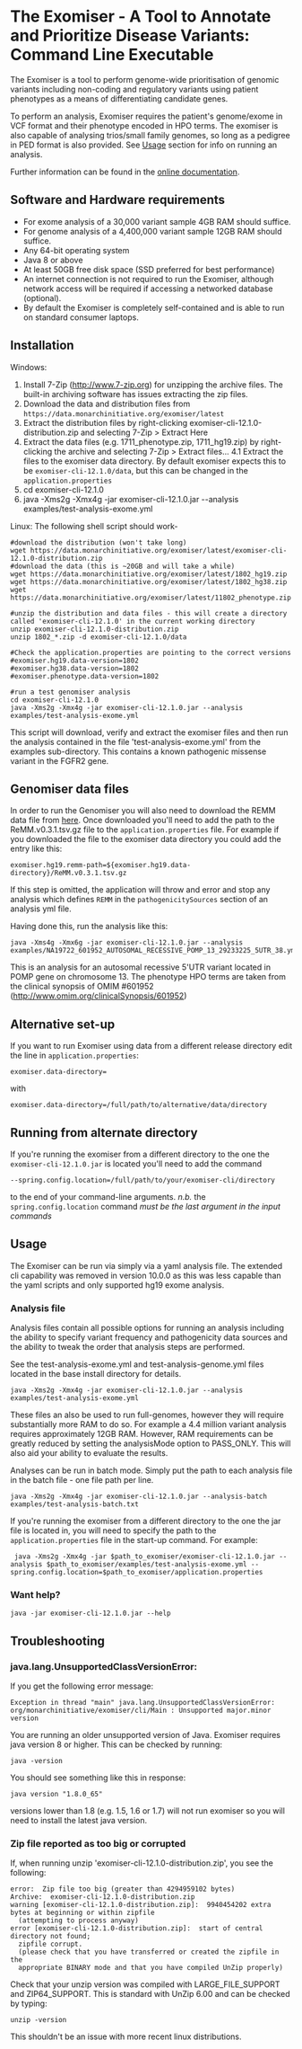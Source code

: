 # The Exomiser - A Tool to Annotate and Prioritize Disease Variants: Command Line Executable

The Exomiser is a tool to perform genome-wide prioritisation of genomic variants including non-coding and regulatory variants using patient phenotypes as a means of differentiating candidate genes.
 
To perform an analysis, Exomiser requires the patient's genome/exome in VCF format and their phenotype encoded in HPO terms. The exomiser is also capable of analysing trios/small family genomes, so long as a pedigree in PED format is also provided. 
See [Usage](#usage) section for info on running an analysis.

Further information can be found in the [online documentation](http://exomiser.github.io/Exomiser/).

## Software and Hardware requirements
 - For exome analysis of a 30,000 variant sample 4GB RAM should suffice.
 - For genome analysis of a 4,400,000 variant sample 12GB RAM should suffice.
 - Any 64-bit operating system
 - Java 8 or above
 - At least 50GB free disk space (SSD preferred for best performance)
 - An internet connection is not required to run the Exomiser, although network access will be required if accessing a
  networked database (optional).
 - By default the Exomiser is completely self-contained and is able to run on standard consumer laptops.

## Installation

Windows:
    
 1. Install 7-Zip (http://www.7-zip.org) for unzipping the archive files. The built-in archiving software has issues extracting the zip files. 
 2. Download the data and distribution files from ```https://data.monarchinitiative.org/exomiser/latest```
 3. Extract the distribution files by right-clicking exomiser-cli-12.1.0-distribution.zip and selecting 7-Zip > Extract Here
 4. Extract the data files (e.g. 1711_phenotype.zip, 1711_hg19.zip) by right-clicking the archive and selecting 7-Zip > Extract files...
   4.1 Extract the files to the exomiser data directory. By default exomiser expects this to be ```exomiser-cli-12.1.0/data```, but this can be changed in the ```application.properties``` 
 5. cd exomiser-cli-12.1.0
 6. java -Xms2g -Xmx4g -jar exomiser-cli-12.1.0.jar --analysis examples/test-analysis-exome.yml
 
Linux: 
The following shell script should work-
    
    #download the distribution (won't take long)
    wget https://data.monarchinitiative.org/exomiser/latest/exomiser-cli-12.1.0-distribution.zip
    #download the data (this is ~20GB and will take a while)
    wget https://data.monarchinitiative.org/exomiser/latest/1802_hg19.zip
    wget https://data.monarchinitiative.org/exomiser/latest/1802_hg38.zip
    wget https://data.monarchinitiative.org/exomiser/latest/11802_phenotype.zip

    #unzip the distribution and data files - this will create a directory called 'exomiser-cli-12.1.0' in the current working directory
    unzip exomiser-cli-12.1.0-distribution.zip
    unzip 1802_*.zip -d exomiser-cli-12.1.0/data

    #Check the application.properties are pointing to the correct versions
    #exomiser.hg19.data-version=1802
    #exomiser.hg38.data-version=1802
    #exomiser.phenotype.data-version=1802
    
    #run a test genomiser analysis
    cd exomiser-cli-12.1.0
    java -Xms2g -Xmx4g -jar exomiser-cli-12.1.0.jar --analysis examples/test-analysis-exome.yml

This script will download, verify and extract the exomiser files and then run the analysis contained in the file 'test-analysis-exome.yml' from the examples sub-directory. This contains a known pathogenic missense variant in the FGFR2 gene.

## Genomiser data files

In order to run the Genomiser you will also need to download the REMM data file from [here](https://charite.github.io/software-remm-score.html). Once downloaded you'll need to add the path to the ReMM.v0.3.1.tsv.gz file to the ```application.properties``` file. For example if you downloaded the file to the exomiser data directory you could add the entry like this:

    exomiser.hg19.remm-path=${exomiser.hg19.data-directory}/ReMM.v0.3.1.tsv.gz
 
If this step is omitted, the application will throw and error and stop any analysis which defines ```REMM``` in the ```pathogenicitySources``` section of an analysis yml file. 

Having done this, run the analysis like this:
 
    java -Xms4g -Xmx6g -jar exomiser-cli-12.1.0.jar --analysis examples/NA19722_601952_AUTOSOMAL_RECESSIVE_POMP_13_29233225_5UTR_38.yml 

This is an analysis for an autosomal recessive 5'UTR variant located in POMP gene on chromosome 13. The phenotype HPO terms are taken from the clinical synopsis of
OMIM #601952 (http://www.omim.org/clinicalSynopsis/601952) 

## Alternative set-up

If you want to run Exomiser using data from a different release directory edit the line in ```application.properties```:

    exomiser.data-directory=

with

    exomiser.data-directory=/full/path/to/alternative/data/directory


## Running from alternate directory

If you're running the exomiser from a different directory to the one the ```exomiser-cli-12.1.0.jar``` is located you'll need to add the command 

    --spring.config.location=/full/path/to/your/exomiser-cli/directory
    
to the end of your command-line arguments. *n.b.* the ```spring.config.location``` command *must be the last argument in the input commands*  
## <a name="usage"></a>Usage

The Exomiser can be run via simply via a yaml analysis file. The extended cli capability was removed in version 10.0.0 as this was less capable than the yaml scripts and only supported hg19 exome analysis.

### Analysis file

Analysis files contain all possible options for running an analysis including the ability to specify variant frequency
and pathogenicity data sources and the ability to tweak the order that analysis steps are performed. 

See the test-analysis-exome.yml and test-analysis-genome.yml files located in the base install directory for details.

    java -Xms2g -Xmx4g -jar exomiser-cli-12.1.0.jar --analysis examples/test-analysis-exome.yml

These files an also be used to run full-genomes, however they will require substantially more RAM to do so. For example
a 4.4 million variant analysis requires approximately 12GB RAM. However, RAM requirements can be greatly reduced by 
setting the analysisMode option to PASS_ONLY. This will also aid your ability to evaluate the results.

Analyses can be run in batch mode. Simply put the path to each analysis file in the batch file - one file path per line.

    java -Xms2g -Xmx4g -jar exomiser-cli-12.1.0.jar --analysis-batch examples/test-analysis-batch.txt
    
If you're running the exomiser from a different directory to the one the jar file is located in, you will need to specify the path to the ```application.properties``` file in the start-up command. For example:

     java -Xms2g -Xmx4g -jar $path_to_exomiser/exomiser-cli-12.1.0.jar --analysis $path_to_exomiser/examples/test-analysis-exome.yml --spring.config.location=$path_to_exomiser/application.properties

    
### Want help?

    java -jar exomiser-cli-12.1.0.jar --help

## Troubleshooting

### java.lang.UnsupportedClassVersionError:
  If you get the following error message:
  
    Exception in thread "main" java.lang.UnsupportedClassVersionError:
    org/monarchinitiative/exomiser/cli/Main : Unsupported major.minor version

  You are running an older unsupported version of Java. Exomiser requires java version 8 or higher. This can be checked by running:
    
    java -version
  
  You should see something like this in response:
    
    java version "1.8.0_65"
    
  versions lower than 1.8 (e.g. 1.5, 1.6 or 1.7) will not run exomiser so you will need to install the latest java version.
  
### Zip file reported as too big or corrupted
  If, when running unzip 'exomiser-cli-12.1.0-distribution.zip', you see the following:
     
    error:  Zip file too big (greater than 4294959102 bytes)
    Archive:  exomiser-cli-12.1.0-distribution.zip
    warning [exomiser-cli-12.1.0-distribution.zip]:  9940454202 extra bytes at beginning or within zipfile
      (attempting to process anyway)
    error [exomiser-cli-12.1.0-distribution.zip]:  start of central directory not found;
      zipfile corrupt.
      (please check that you have transferred or created the zipfile in the
      appropriate BINARY mode and that you have compiled UnZip properly)

  Check that your unzip version was compiled with LARGE_FILE_SUPPORT and ZIP64_SUPPORT. This is standard with UnZip 6.00 and can be checked by typing:
     
    unzip -version
    
  This shouldn't be an issue with more recent linux distributions. 